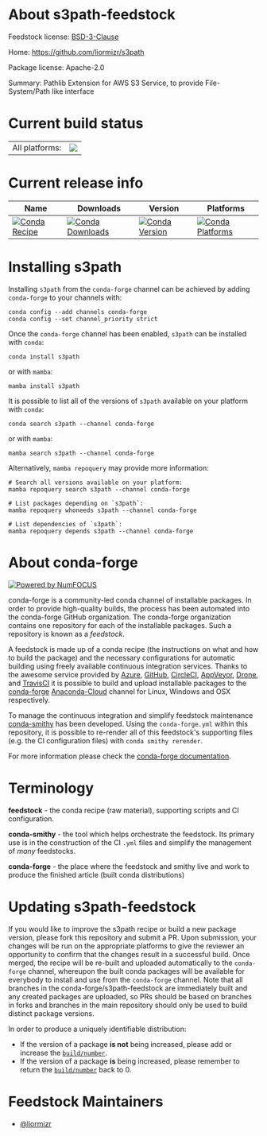 About s3path-feedstock
======================

Feedstock license: [BSD-3-Clause](https://github.com/conda-forge/s3path-feedstock/blob/main/LICENSE.txt)

Home: https://github.com/liormizr/s3path

Package license: Apache-2.0

Summary: Pathlib Extension for AWS S3 Service, to provide File-System/Path like interface

Current build status
====================


<table><tr><td>All platforms:</td>
    <td>
      <a href="https://dev.azure.com/conda-forge/feedstock-builds/_build/latest?definitionId=8419&branchName=main">
        <img src="https://dev.azure.com/conda-forge/feedstock-builds/_apis/build/status/s3path-feedstock?branchName=main">
      </a>
    </td>
  </tr>
</table>

Current release info
====================

| Name | Downloads | Version | Platforms |
| --- | --- | --- | --- |
| [![Conda Recipe](https://img.shields.io/badge/recipe-s3path-green.svg)](https://anaconda.org/conda-forge/s3path) | [![Conda Downloads](https://img.shields.io/conda/dn/conda-forge/s3path.svg)](https://anaconda.org/conda-forge/s3path) | [![Conda Version](https://img.shields.io/conda/vn/conda-forge/s3path.svg)](https://anaconda.org/conda-forge/s3path) | [![Conda Platforms](https://img.shields.io/conda/pn/conda-forge/s3path.svg)](https://anaconda.org/conda-forge/s3path) |

Installing s3path
=================

Installing `s3path` from the `conda-forge` channel can be achieved by adding `conda-forge` to your channels with:

```
conda config --add channels conda-forge
conda config --set channel_priority strict
```

Once the `conda-forge` channel has been enabled, `s3path` can be installed with `conda`:

```
conda install s3path
```

or with `mamba`:

```
mamba install s3path
```

It is possible to list all of the versions of `s3path` available on your platform with `conda`:

```
conda search s3path --channel conda-forge
```

or with `mamba`:

```
mamba search s3path --channel conda-forge
```

Alternatively, `mamba repoquery` may provide more information:

```
# Search all versions available on your platform:
mamba repoquery search s3path --channel conda-forge

# List packages depending on `s3path`:
mamba repoquery whoneeds s3path --channel conda-forge

# List dependencies of `s3path`:
mamba repoquery depends s3path --channel conda-forge
```


About conda-forge
=================

[![Powered by
NumFOCUS](https://img.shields.io/badge/powered%20by-NumFOCUS-orange.svg?style=flat&colorA=E1523D&colorB=007D8A)](https://numfocus.org)

conda-forge is a community-led conda channel of installable packages.
In order to provide high-quality builds, the process has been automated into the
conda-forge GitHub organization. The conda-forge organization contains one repository
for each of the installable packages. Such a repository is known as a *feedstock*.

A feedstock is made up of a conda recipe (the instructions on what and how to build
the package) and the necessary configurations for automatic building using freely
available continuous integration services. Thanks to the awesome service provided by
[Azure](https://azure.microsoft.com/en-us/services/devops/), [GitHub](https://github.com/),
[CircleCI](https://circleci.com/), [AppVeyor](https://www.appveyor.com/),
[Drone](https://cloud.drone.io/welcome), and [TravisCI](https://travis-ci.com/)
it is possible to build and upload installable packages to the
[conda-forge](https://anaconda.org/conda-forge) [Anaconda-Cloud](https://anaconda.org/)
channel for Linux, Windows and OSX respectively.

To manage the continuous integration and simplify feedstock maintenance
[conda-smithy](https://github.com/conda-forge/conda-smithy) has been developed.
Using the ``conda-forge.yml`` within this repository, it is possible to re-render all of
this feedstock's supporting files (e.g. the CI configuration files) with ``conda smithy rerender``.

For more information please check the [conda-forge documentation](https://conda-forge.org/docs/).

Terminology
===========

**feedstock** - the conda recipe (raw material), supporting scripts and CI configuration.

**conda-smithy** - the tool which helps orchestrate the feedstock.
                   Its primary use is in the construction of the CI ``.yml`` files
                   and simplify the management of *many* feedstocks.

**conda-forge** - the place where the feedstock and smithy live and work to
                  produce the finished article (built conda distributions)


Updating s3path-feedstock
=========================

If you would like to improve the s3path recipe or build a new
package version, please fork this repository and submit a PR. Upon submission,
your changes will be run on the appropriate platforms to give the reviewer an
opportunity to confirm that the changes result in a successful build. Once
merged, the recipe will be re-built and uploaded automatically to the
`conda-forge` channel, whereupon the built conda packages will be available for
everybody to install and use from the `conda-forge` channel.
Note that all branches in the conda-forge/s3path-feedstock are
immediately built and any created packages are uploaded, so PRs should be based
on branches in forks and branches in the main repository should only be used to
build distinct package versions.

In order to produce a uniquely identifiable distribution:
 * If the version of a package **is not** being increased, please add or increase
   the [``build/number``](https://docs.conda.io/projects/conda-build/en/latest/resources/define-metadata.html#build-number-and-string).
 * If the version of a package **is** being increased, please remember to return
   the [``build/number``](https://docs.conda.io/projects/conda-build/en/latest/resources/define-metadata.html#build-number-and-string)
   back to 0.

Feedstock Maintainers
=====================

* [@liormizr](https://github.com/liormizr/)

